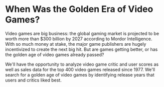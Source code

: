 # When Was the Golden Era of Video Games? 

Video games are big business: the global gaming market is projected to be worth more than $300 billion by 2027 according to Mordor Intelligence. With so much money at stake, the major game publishers are hugely incentivized to create the next big hit. But are games getting better, or has the golden age of video games already passed?

We'll have the opportunity to analyze video game critic and user scores as well as sales data for the top 400 video games released since 1977. We'll search for a golden age of video games by identifying release years that users and critics liked best.

 
